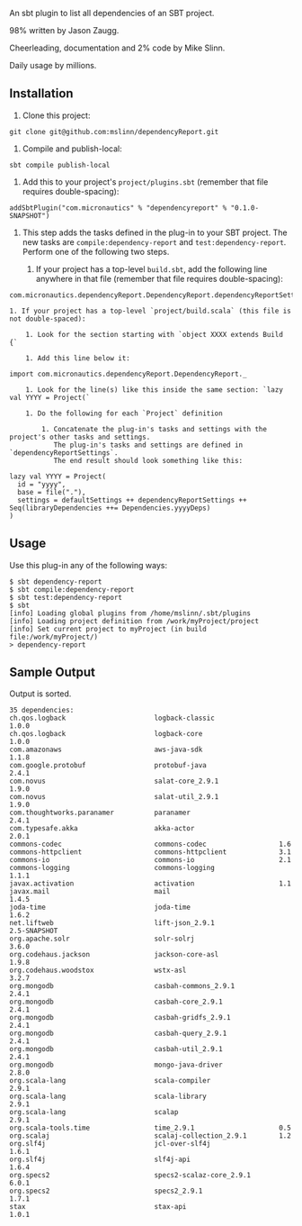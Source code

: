An sbt plugin to list all dependencies of an SBT project.

98% written by Jason Zaugg.

Cheerleading, documentation and 2% code by Mike Slinn.

Daily usage by millions.

## Installation

 1. Clone this project:
````
git clone git@github.com:mslinn/dependencyReport.git
````

 1. Compile and publish-local:
````
sbt compile publish-local
````

 1. Add this to your project's `project/plugins.sbt` (remember that file requires double-spacing):
````
addSbtPlugin("com.micronautics" % "dependencyreport" % "0.1.0-SNAPSHOT")
````

 1. This step adds the tasks defined in the plug-in to your SBT project.
    The new tasks are `compile:dependency-report` and `test:dependency-report`.
    Perform one of the following two steps.

    1. If your project has a top-level `build.sbt`, add the following line anywhere in that file (remember that file requires double-spacing):
````
com.micronautics.dependencyReport.DependencyReport.dependencyReportSettings
````

    1. If your project has a top-level `project/build.scala` (this file is not double-spaced):

        1. Look for the section starting with `object XXXX extends Build {`

        1. Add this line below it:
````
import com.micronautics.dependencyReport.DependencyReport._
````

        1. Look for the line(s) like this inside the same section: `lazy val YYYY = Project(`

        1. Do the following for each `Project` definition

            1. Concatenate the plug-in's tasks and settings with the project's other tasks and settings.
               The plug-in's tasks and settings are defined in `dependencyReportSettings`.
               The end result should look something like this:

````
lazy val YYYY = Project(
  id = "yyyy",
  base = file("."),
  settings = defaultSettings ++ dependencyReportSettings ++ Seq(libraryDependencies ++= Dependencies.yyyyDeps)
)
````

## Usage

Use this plug-in any of the following ways:

````
$ sbt dependency-report
$ sbt compile:dependency-report
$ sbt test:dependency-report
$ sbt
[info] Loading global plugins from /home/mslinn/.sbt/plugins
[info] Loading project definition from /work/myProject/project
[info] Set current project to myProject (in build file:/work/myProject/)
> dependency-report
````

## Sample Output
Output is sorted.

````
35 dependencies:
ch.qos.logback                      logback-classic                1.0.0
ch.qos.logback                      logback-core                   1.0.0
com.amazonaws                       aws-java-sdk                   1.1.8
com.google.protobuf                 protobuf-java                  2.4.1
com.novus                           salat-core_2.9.1               1.9.0
com.novus                           salat-util_2.9.1               1.9.0
com.thoughtworks.paranamer          paranamer                      2.4.1
com.typesafe.akka                   akka-actor                     2.0.1
commons-codec                       commons-codec                  1.6
commons-httpclient                  commons-httpclient             3.1
commons-io                          commons-io                     2.1
commons-logging                     commons-logging                1.1.1
javax.activation                    activation                     1.1
javax.mail                          mail                           1.4.5
joda-time                           joda-time                      1.6.2
net.liftweb                         lift-json_2.9.1                2.5-SNAPSHOT
org.apache.solr                     solr-solrj                     3.6.0
org.codehaus.jackson                jackson-core-asl               1.9.8
org.codehaus.woodstox               wstx-asl                       3.2.7
org.mongodb                         casbah-commons_2.9.1           2.4.1
org.mongodb                         casbah-core_2.9.1              2.4.1
org.mongodb                         casbah-gridfs_2.9.1            2.4.1
org.mongodb                         casbah-query_2.9.1             2.4.1
org.mongodb                         casbah-util_2.9.1              2.4.1
org.mongodb                         mongo-java-driver              2.8.0
org.scala-lang                      scala-compiler                 2.9.1
org.scala-lang                      scala-library                  2.9.1
org.scala-lang                      scalap                         2.9.1
org.scala-tools.time                time_2.9.1                     0.5
org.scalaj                          scalaj-collection_2.9.1        1.2
org.slf4j                           jcl-over-slf4j                 1.6.1
org.slf4j                           slf4j-api                      1.6.4
org.specs2                          specs2-scalaz-core_2.9.1       6.0.1
org.specs2                          specs2_2.9.1                   1.7.1
stax                                stax-api                       1.0.1
````

